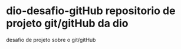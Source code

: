 # dio-desafio-gitHub repositorio de projeto git/gitHub da dio
desafio de projeto sobre o git/gitHub
